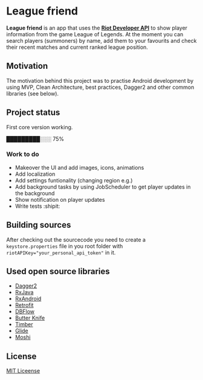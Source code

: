 # League friend
**League friend** is an app that uses the [**Riot Developer API**](https://developer.riotgames.com/api-methods/) to show player information from the game League of Legends. At the moment you can search players (summoners) by name, add them to your favourits and check their recent matches and current ranked league position.

## Motivation
The motivation behind this project was to practise Android development by using MVP, Clean Architecture, best practices, Dagger2 and other common libraries (see below).

## Project status
First core version working.

█████████░░░ 75%

### Work to do
* Makeover the UI and add images, icons, animations
* Add localization
* Add settings funtionality (changing region e.g.)
* Add background tasks by using JobScheduler to get player updates in the background
* Show notification on player updates
* Write tests :shipit:

## Building sources
After checking out the sourcecode you need to create a `keystore.properties` file in you root folder with `riotAPIKey="your_personal_api_token"` in it.

## Used open source libraries
* [Dagger2](https://github.com/google/dagger)
* [RxJava](https://github.com/ReactiveX/RxJava)
* [RxAndroid](https://github.com/ReactiveX/RxAndroid)
* [Retrofit](https://github.com/square/retrofit)
* [DBFlow](https://github.com/Raizlabs/DBFlow)
* [Butter Knife](https://github.com/JakeWharton/butterknife)
* [Timber](https://github.com/JakeWharton/timber)
* [Glide](https://github.com/bumptech/glide)
* [Moshi](https://github.com/square/moshi)

## License
[MIT Liceense](https://opensource.org/licenses/MIT)
